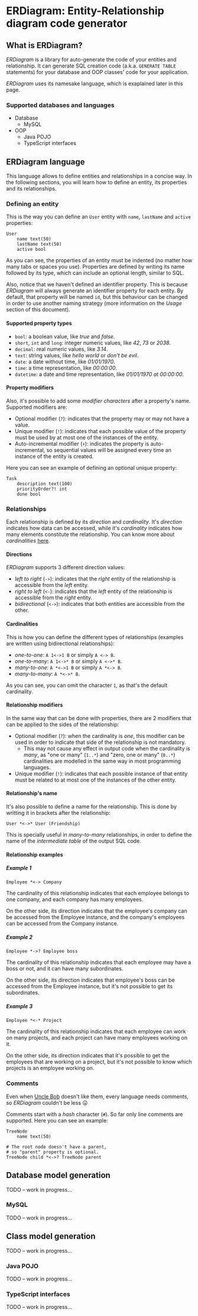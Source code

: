 # ERDiagram: Entity-Relationship diagram code generator

## What is ERDiagram?

_ERDiagram_ is a library for auto-generate the code of your entities and relationship.
It can generate SQL creation code (a.k.a. `GENERATE TABLE` statements) for your database
and OOP classes' code for your application.

_ERDiagram_ uses its namesake language, which is exaplained later in this page.

### Supported databases and languages

* Database
	* MySQL
* OOP
	* Java POJO
	* TypeScript interfaces

## ERDiagram language

This language allows to define entities and relationships in a concise way. In the following sections, you will learn how to define an entity, its properties and its relationships.

### Defining an entity

This is the way you can define an `User` entity with `name`, `lastName` and `active` properties:

```erdiagram
User
    name text(50)
    lastName text(50)
    active bool
```

As you can see, the properties of an entity must be indented (no matter how many tabs or spaces you use). Properties are defined by writing its name followed by its type, which can include an optional length, similar to SQL.

Also, notice that we haven't defined an identifier property. This is because _ERDiagram_ will always generate an identifier property for each entity. By default, that property will be named `id`, but this behaviour can be changed in order to use another naming strategy (more information on the _Usage_ section of this document).

#### Supported property types

* `bool`: a boolean value, like _true_ and _false_.
* `short`, `int` and `long`: integer numeric values, like _42_, _73_ or _2038_.
* `decimal`: real numeric values, like _3.14_.
* `text`: string values, like _hello world_ or _don't be evil_.
* `date`: a date without time, like _01/01/1970_.
* `time`: a time representation, like _00:00:00_.
* `datetime`: a date and time representation, like _01/01/1970 at 00:00:00_.

#### Property modifiers

Also, it's possible to add some _modifier characters_ after a property's name. Supported modifiers are:

* Optional modifier (`?`): indicates that the property may or may not have a value.
* Unique modifier (`!`): indicates that each possible value of the property must be used by at most one of the instances of the entity.
* Auto-incremental modifier (`+`): indicates the property is auto-incremental, so sequential values will be assigned every time an instance of the entity is created.

Here you can see an example of defining an optional unique property:

```erdiagram
Task
    description text(100)
    priorityOrder?! int
    done bool
```

### Relationships

Each relationship is defined by its _direction_ and _cardinality_. It's _direction_ indicates how data can be accessed, while it's _cardinality_ indicates how many elements constitute the relationship. You can know more about _cardinalities_ [here](https://en.wikipedia.org/wiki/Cardinality_(data_modeling)).

#### Directions

_ERDiagram_ supports 3 different direction values:

* _left to right_ (`->`): indicates that the _right_ entity of the relationship is accessible from the _left_ entity.
* _right to left_ (`<-`): indicates that the _left_ entity of the relationship is accessible from the _right_ entity.
* _bidirectional_ (`<->`): indicates that both entities are accessible from the other.

#### Cardinalities

This is how you can define the different types of relationships (examples are written using bidirectional relationships):

* _one-to-one_: `A 1<->1 B` or simply `A <-> B`.
* _one-to-many_: `A 1<->* B` or simply `A <->* B`.
* _many-to-one_: `A *<->1 B` or simply `A *<-> B`.
* _many-to-many_: `A *<->* B`.

As you can see, you can omit the character `1`, as that's the default cardinality.

#### Relationship modifiers

In the same way that can be done with properties, there are 2 modifiers that can be applied to the sides of the relationship:

* Optional modifier (`?`): when the cardinality is _one_, this modifier can be used in order to indicate that side of the relationship is not mandatory.
    * This may not cause any effect in output code when the cardinality is _many_, as "one or many" (`1..*`) and "zero, one or many" (`0..*`) cardinalities are modelled in the same way in most programming languages.
* Unique modifier (`!`): indicates that each possible instance of that entity must be related to at most one of the instances of the other entity.

#### Relationship's name

It's also possible to define a name for the relationship. This is done by writting it in brackets after the relationship:

```erdiagram
User *<->* User (Friendship)
```

This is specially useful in _many-to-many_ relationships, in order to define the name of the _intermediate table_ of the output SQL code.

#### Relationship examples

##### Example 1

```erdiagram
Employee *<-> Company
```
The cardinality of this relationship indicates that each employee belongs to one company, and each company has many employees.

On the other side, its direction indicates that the employee's company can be accessed from the Employee instance, and the company's employees can be accessed from the Company instance.

##### Example 2

```erdiagram
Employee *->? Employee boss
```

The cardinality of this relationship indicates that each employee may have a boss or not, and it can have many subordinates.

On the other side, its direction indicates that employee's boss can be accessed from the Employee instance, but it's not possible to get its subordinates.

##### Example 3

```erdiagram
Employee *<-* Project
```

The cardinality of this relationship indicates that each employee can work on many projects, and each project can have many employees working on it.

On the other side, its direction indicates that it's possible to get the employees that are working on a project, but it's not possible to know which projects is an employee working on.

### Comments

Even when [Uncle Bob](https://en.wikipedia.org/wiki/Robert_C._Martin) doesn't like them, every language needs comments, so _ERDiagram_ couldn't be less :stuck_out_tongue:

Comments start with a _hash_ character (`#`). So far only line comments are supported. Here you can see an example:

```erdiagram
TreeNode
    name text(50)

# The root node doesn't have a parent,
# so "parent" property is optional.
TreeNode child *<->? TreeNode parent
```

## Database model generation

TODO &ndash; work in progress...

### MySQL

TODO &ndash; work in progress...

## Class model generation

TODO &ndash; work in progress...

### Java POJO

TODO &ndash; work in progress...

### TypeScript interfaces

TODO &ndash; work in progress...
